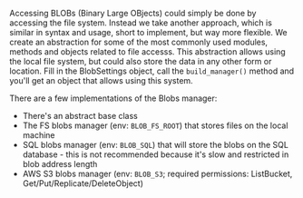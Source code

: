 Accessing BLOBs (Binary Large OBjects) could simply be done by accessing the file system.
Instead we take another approach, which is similar in syntax and usage, short to implement, but way more flexible.
We create an abstraction for some of the most commonly used modules, methods and objects related to file accesss.
This abstraction allows using the local file system, but could also store the data in any other form or location.
Fill in the BlobSettings object, call the `build_manager()` method and you'll get an object that allows using this system.

There are a few implementations of the Blobs manager:
- There's an abstract base class
- The FS blobs manager (env: `BLOB_FS_ROOT`) that stores files on the local machine
- SQL blobs manager (env: `BLOB_SQL`) that will store the blobs on the SQL database - this is not recommended because it's slow and restricted in blob address length
- AWS S3 blobs manager (env: `BLOB_S3`; required permissions: ListBucket, Get/Put/Replicate/DeleteObject)

